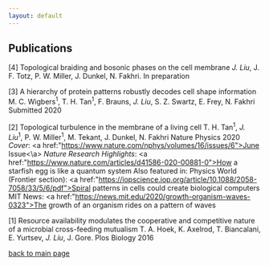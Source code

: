```yaml
---
layout: default
---
```


## Publications

[4] Topological braiding and bosonic phases on the cell membrane
    *J. Liu*, J. F. Totz, P. W. Miller, J. Dunkel, N. Fakhri. 
    In preparation

[3] A hierarchy of protein patterns robustly decodes cell shape information
    M. C. Wigbers<sup>1</sup>, T. H. Tan<sup>1</sup>, F. Brauns, *J. Liu*, S. Z. Swartz, E. Frey, N. Fakhri
    Submitted 2020

[2] Topological turbulence in the membrane of a living cell
    T. H. Tan<sup>1</sup>, *J. Liu*<sup>1</sup>, P. W. Miller<sup>1</sup>, M. Tekant, J. Dunkel, N. Fakhri
    Nature Physics 2020
    *Cover*: <a href:"https://www.nature.com/nphys/volumes/16/issues/6">June Issue<\a>
    *Nature Research Highlights*: <a href:"https://www.nature.com/articles/d41586-020-00881-0">How a starfish egg is like a quantum system</a>
    Also featured in:
    Physics World (Frontier section): <a href:"https://iopscience.iop.org/article/10.1088/2058-7058/33/5/6/pdf">Spiral patterns in cells could create biological computers</a>
    MIT News: <a href:"https://news.mit.edu/2020/growth-organism-waves-0323">The growth of an organism rides on a pattern of waves</a>

[1] Resource availability modulates the cooperative and competitive nature of a microbial cross-feeding mutualism
    T. A. Hoek, K. Axelrod, T. Biancalani, E. Yurtsev, *J. Liu*, J. Gore.
    Plos Biology 2016

[back to main page](./)
